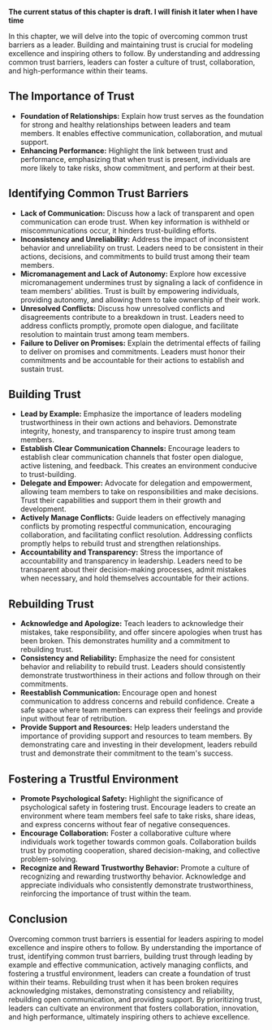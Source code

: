 **The current status of this chapter is draft. I will finish it later when I have time**

In this chapter, we will delve into the topic of overcoming common trust barriers as a leader. Building and maintaining trust is crucial for modeling excellence and inspiring others to follow. By understanding and addressing common trust barriers, leaders can foster a culture of trust, collaboration, and high-performance within their teams.

The Importance of Trust
-----------------------

* **Foundation of Relationships:** Explain how trust serves as the foundation for strong and healthy relationships between leaders and team members. It enables effective communication, collaboration, and mutual support.
* **Enhancing Performance:** Highlight the link between trust and performance, emphasizing that when trust is present, individuals are more likely to take risks, show commitment, and perform at their best.

Identifying Common Trust Barriers
---------------------------------

* **Lack of Communication:** Discuss how a lack of transparent and open communication can erode trust. When key information is withheld or miscommunications occur, it hinders trust-building efforts.
* **Inconsistency and Unreliability:** Address the impact of inconsistent behavior and unreliability on trust. Leaders need to be consistent in their actions, decisions, and commitments to build trust among their team members.
* **Micromanagement and Lack of Autonomy:** Explore how excessive micromanagement undermines trust by signaling a lack of confidence in team members' abilities. Trust is built by empowering individuals, providing autonomy, and allowing them to take ownership of their work.
* **Unresolved Conflicts:** Discuss how unresolved conflicts and disagreements contribute to a breakdown in trust. Leaders need to address conflicts promptly, promote open dialogue, and facilitate resolution to maintain trust among team members.
* **Failure to Deliver on Promises:** Explain the detrimental effects of failing to deliver on promises and commitments. Leaders must honor their commitments and be accountable for their actions to establish and sustain trust.

Building Trust
--------------

* **Lead by Example:** Emphasize the importance of leaders modeling trustworthiness in their own actions and behaviors. Demonstrate integrity, honesty, and transparency to inspire trust among team members.
* **Establish Clear Communication Channels:** Encourage leaders to establish clear communication channels that foster open dialogue, active listening, and feedback. This creates an environment conducive to trust-building.
* **Delegate and Empower:** Advocate for delegation and empowerment, allowing team members to take on responsibilities and make decisions. Trust their capabilities and support them in their growth and development.
* **Actively Manage Conflicts:** Guide leaders on effectively managing conflicts by promoting respectful communication, encouraging collaboration, and facilitating conflict resolution. Addressing conflicts promptly helps to rebuild trust and strengthen relationships.
* **Accountability and Transparency:** Stress the importance of accountability and transparency in leadership. Leaders need to be transparent about their decision-making processes, admit mistakes when necessary, and hold themselves accountable for their actions.

Rebuilding Trust
----------------

* **Acknowledge and Apologize:** Teach leaders to acknowledge their mistakes, take responsibility, and offer sincere apologies when trust has been broken. This demonstrates humility and a commitment to rebuilding trust.
* **Consistency and Reliability:** Emphasize the need for consistent behavior and reliability to rebuild trust. Leaders should consistently demonstrate trustworthiness in their actions and follow through on their commitments.
* **Reestablish Communication:** Encourage open and honest communication to address concerns and rebuild confidence. Create a safe space where team members can express their feelings and provide input without fear of retribution.
* **Provide Support and Resources:** Help leaders understand the importance of providing support and resources to team members. By demonstrating care and investing in their development, leaders rebuild trust and demonstrate their commitment to the team's success.

Fostering a Trustful Environment
--------------------------------

* **Promote Psychological Safety:** Highlight the significance of psychological safety in fostering trust. Encourage leaders to create an environment where team members feel safe to take risks, share ideas, and express concerns without fear of negative consequences.
* **Encourage Collaboration:** Foster a collaborative culture where individuals work together towards common goals. Collaboration builds trust by promoting cooperation, shared decision-making, and collective problem-solving.
* **Recognize and Reward Trustworthy Behavior:** Promote a culture of recognizing and rewarding trustworthy behavior. Acknowledge and appreciate individuals who consistently demonstrate trustworthiness, reinforcing the importance of trust within the team.

Conclusion
----------

Overcoming common trust barriers is essential for leaders aspiring to model excellence and inspire others to follow. By understanding the importance of trust, identifying common trust barriers, building trust through leading by example and effective communication, actively managing conflicts, and fostering a trustful environment, leaders can create a foundation of trust within their teams. Rebuilding trust when it has been broken requires acknowledging mistakes, demonstrating consistency and reliability, rebuilding open communication, and providing support. By prioritizing trust, leaders can cultivate an environment that fosters collaboration, innovation, and high performance, ultimately inspiring others to achieve excellence.
